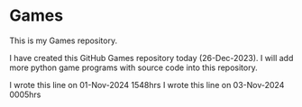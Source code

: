 # Games

This is my Games repository.

I have created this GitHub Games repository today (26-Dec-2023).
I will add more python game programs with source code into this repository. 

I wrote this line on 01-Nov-2024 1548hrs
I wrote this line on 03-Nov-2024 0005hrs
